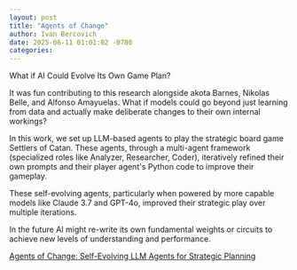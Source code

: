 ```yaml
---
layout: post
title: "Agents of Change"
author: Ivan Bercovich
date: 2025-06-11 01:01:02 -0700
categories:
---
```


What if AI Could Evolve Its Own Game Plan?

It was fun contributing to this research alongside akota Barnes, Nikolas Belle, and Alfonso Amayuelas. What if models could go beyond just learning from data and actually make deliberate changes to their own internal workings?

In this work, we set up LLM-based agents to play the strategic board game Settlers of Catan. These agents, through a multi-agent framework (specialized roles like Analyzer, Researcher, Coder), iteratively refined their own prompts and their player agent's Python code to improve their gameplay.

These self-evolving agents, particularly when powered by more capable models like Claude 3.7 and GPT-4o, improved their strategic play over multiple iterations.

In the future AI might re-write its own fundamental weights or circuits to achieve new levels of understanding and performance.

[Agents of Change: Self-Evolving LLM Agents for Strategic Planning](https://arxiv.org/pdf/2506.04651)
